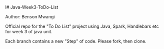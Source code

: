 I# Java-Week3-ToDo-List

Author: Benson Mwangi

Official repo for the "To Do List" project using Java, Spark, Handlebars etc for week 3 of java unit.

Each branch contains a new "Step" of code. Please fork, then clone.


